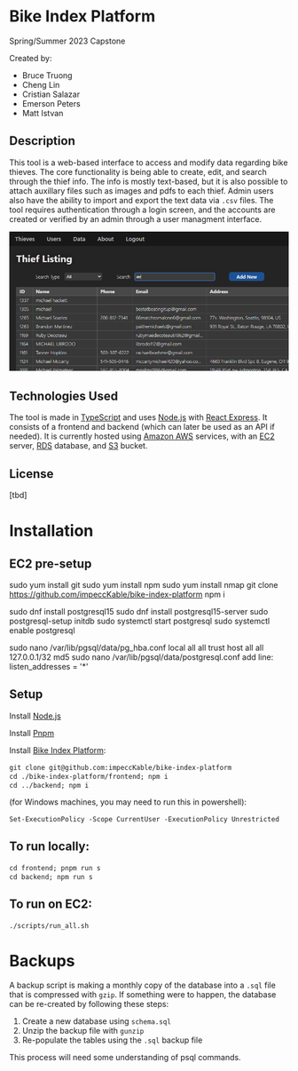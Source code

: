 # Bike Index Platform
Spring/Summer 2023 Capstone

Created by:
- Bruce Truong
- Cheng Lin
- Cristian Salazar
- Emerson Peters
- Matt Istvan

## Description

This tool is a web-based interface to access and modify data regarding bike thieves. The core functionality is being able to create, edit, and search through the thief info. The info is mostly text-based, but it is also possible to attach auxillary files such as images and pdfs to each thief. Admin users also have the ability to import and export the text data via `.csv` files. The tool requires authentication through a login screen, and the accounts are created or verified by an admin through a user managment interface.

![Screenshot of the search page](/docs/screenshot.png "Screenshot of the search page")

## Technologies Used

The tool is made in [TypeScript](https://www.typescriptlang.org/) and uses [Node.js](https://nodejs.org/en/about) with [React Express](https://www.react.express/). It consists of a frontend and backend (which can later be used as an API if needed). It is currently hosted using [Amazon AWS](https://aws.amazon.com/) services, with an [EC2](https://aws.amazon.com/ec2/) server, [RDS](https://aws.amazon.com/rds/) database, and [S3](https://aws.amazon.com/s3/) bucket.

## License

[tbd]

# Installation

## EC2 pre-setup
sudo yum install git
sudo yum install npm
sudo yum install nmap
git clone https://github.com/impeccKable/bike-index-platform
npm i

sudo dnf install postgresql15
sudo dnf install postgresql15-server
sudo postgresql-setup initdb
sudo systemctl start postgresql
sudo systemctl enable postgresql

sudo nano /var/lib/pgsql/data/pg_hba.conf
local   all             all                                     trust
host    all             all             127.0.0.1/32            md5
sudo nano /var/lib/pgsql/data/postgresql.conf
add line:
listen_addresses = '*'


## Setup

Install [Node.js](https://nodejs.org/en/download)

Install [Pnpm](https://pnpm.io/installation)

Install [Bike Index Platform](https://github.com/impeccKable/bike-index-platform):
```
git clone git@github.com:impeccKable/bike-index-platform
cd ./bike-index-platform/frontend; npm i
cd ../backend; npm i
```

(for Windows machines, you may need to run this in powershell):
```
Set-ExecutionPolicy -Scope CurrentUser -ExecutionPolicy Unrestricted
```

## To run locally:
```
cd frontend; pnpm run s
cd backend; npm run s
```

## To run on EC2:
```
./scripts/run_all.sh
```

# Backups

A backup script is making a monthly copy of the database into a `.sql` file that is compressed with `gzip`. If something were to happen, the database can be re-created by following these steps:

1. Create a new database using `schema.sql`
2. Unzip the backup file with `gunzip`
3. Re-populate the tables using the `.sql` backup file

This process will need some understanding of psql commands.
